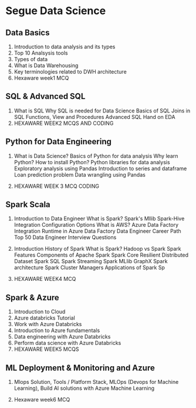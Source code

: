 # Segue Data Science

## Data Basics
1. Introduction to data analysis and its types
2. Top 10 Analsysis tools
3. Types of data
4. What is Data Warehousing
5. Key terminologies related to DWH architecture
6. Hexaware week1 MCQ

## SQL & Advanced SQL
1. What is SQL Why SQL is needed for Data Science Basics of SQL Joins in SQL Functions, View and Procedures Advanced SQL Hand on EDA
2. HEXAWARE WEEK2 MCQS AND CODING

## Python for Data Engineering
1. What is Data Science? Basics of Python for data analysis Why learn Python? How to install Python? Python libraries for data analysis Exploratory analysis using Pandas Introduction to series and dataframe Loan prediction problem Data wrangling using Pandas

2. HEXAWARE WEEK 3 MCQ CODING

## Spark Scala
1. Introduction to Data Engineer What is Spark? Spark's Mllib Spark-Hive Integration Configuration Options What is AWS? Azure Data Factory Integration Runtime in Azure Data Factory Data Engineer Career Path Top 50 Data Engineer Interview Questions

2. Introduction History of Spark What is Spark? Hadoop vs Spark Spark Features Components of Apache Spark Spark Core Resilient Distributed Dataset Spark SQL Spark Streaming Spark MLlib GraphX Spark architecture Spark Cluster Managers Applications of Spark Sp

3. HEXAWARE WEEK4 MCQ

## Spark & Azure
1. Introduction to Cloud
2. Azure databricks Tutorial
3. Work with Azure Databricks
4. Introduction to Azure fundamentals
5. Data engineering with Azure Databricks
6. Perform data science with Azure Databricks
7. HEXAWARE WEEK5 MCQS

## ML Deployment & Monitoring and Azure
1. Mlops Solution, Tools / Platform Stack, MLOps (Devops for Machine Learning), Build AI solutions with Azure Machine Learning

2. Hexaware week6 MCQ